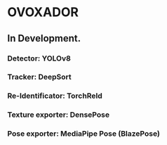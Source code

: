 # OVOXADOR

## In Development.

### Detector: YOLOv8
### Tracker: DeepSort
### Re-Identificator: TorchReId
### Texture exporter: DensePose
### Pose exporter: MediaPipe Pose (BlazePose)